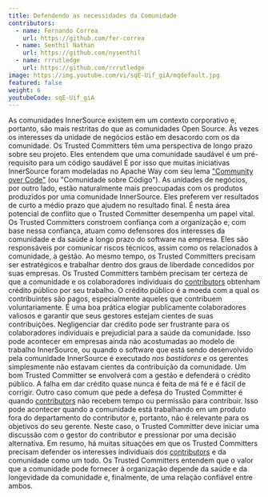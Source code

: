 ```yaml
---
title: Defendendo as necessidades da Comunidade
contributors:
  - name: Fernando Correa
    url: https://github.com/fer-correa
  - name: Senthil Nathan
    url: https://github.com/nysenthil
  - name: rrrutledge
    url: https://github.com/rrrutledge
image: https://img.youtube.com/vi/sqE-Uif_giA/mqdefault.jpg
featured: false
weight: 6
youtubeCode: sqE-Uif_giA
---
```

<div id="defendendo" class="paragraph">
<p>As comunidades InnerSource existem em um contexto corporativo e, portanto, são mais restritas do que as comunidades Open Source.
Às vezes os interesses da unidade de negócios estão em desacordo com os da comunidade.
Os Trusted Committers têm uma perspectiva de longo prazo sobre seu projeto.
Eles entendem que uma comunidade saudável é um pré-requisito para um código saudável
É por isso que muitas iniciativas InnerSource foram modeladas no Apache Way com seu lema <a href="http://theapacheway.com/community-over-code/">"Community over Code"</a> (ou "Comunidade sobre Código").
As unidades de negócios, por outro lado, estão naturalmente mais preocupadas com os produtos produzidos por uma comunidade InnerSource.
Eles preferem ver resultados de curto a médio prazo que ajudem no resultado final.
É nesta área potencial de conflito que o Trusted Committer desempenha um papel vital.
Os Trusted Committers constroem confiança com a organização e, com base nessa confiança, atuam como defensores dos interesses da comunidade e da saúde a longo prazo do software na empresa.
Eles são responsáveis por comunicar riscos técnicos, assim como os relacionados à comunidade, à gestão.
Ao mesmo tempo, os Trusted Committers precisam ser estratégicos e trabalhar dentro dos graus de liberdade concedidos por suas empresas.
Os Trusted Committers também precisam ter certeza de que a comunidade e os colaboradores individuais do <a href="https://innersourcecommons.org/learn/learning-path/contributor">contributors</a> obtenham crédito público por seu trabalho.
O crédito público é a moeda com a qual os contribuintes são pagos, especialmente aqueles que contribuem voluntariamente.
É uma boa prática elogiar publicamente colaboradores valiosos e garantir que seus gestores estejam cientes de suas contribuições.
Negligenciar dar crédito pode ser frustrante para os colaboradores individuais e prejudicial para a saúde da comunidade.
Isso pode acontecer em empresas ainda não acostumadas ao modelo de trabalho InnerSource, ou quando o software que está sendo desenvolvido pela comunidade InnerSource é executado <em>nos bastidores</em> e os gerentes simplesmente não estavam cientes da contribuição da comunidade.
Um bom Trusted Committer se envolverá com a gestão e defenderá o crédito público.
A falha em dar crédito quase nunca é feita de má fé e é fácil de corrigir.
Outro caso comum que pede a defesa do Trusted Committer é quando <a href="https://innersourcecommons.org/learn/learning-path/contributor">contributors</a> não recebem tempo ou permissão para contribuir.
Isso pode acontecer quando a comunidade está trabalhando em um produto fora do departamento do contributor e, portanto, não é relevante para os objetivos do seu gerente.
Neste caso, o Trusted Committer deve iniciar uma discussão com o gestor do contributor e pressionar por uma decisão alternativa.
Em resumo, há muitas situações em que os Trusted Committers precisam defender os interesses individuais dos <a href="https://innersourcecommons.org/learn/learning-path/contributor">contributors</a> e da comunidade como um todo.
Os Trusted Committers entendem que o valor que a comunidade pode fornecer à organização depende da saúde e da longevidade da comunidade e, finalmente, de uma relação confiável entre ambos.</p>
</div>
<!--- This file autogenerated from https://github.com/InnerSourceCommons/InnerSourceLearningPath/blob/main/scripts -->